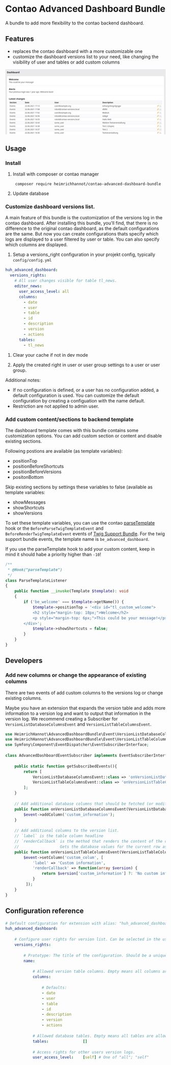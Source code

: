 # Contao Advanced Dashboard Bundle

A bundle to add more flexibility to the contao backend dashboard.

## Features
- replaces the contao dashboard with a more customizable one
- customize the dashboard versions list to your need, like changing the visibility of user and tables or add custom columns

![](docs/img/screenshot.png)

## Usage

### Install  

1. Install with composer or contao manager

        composer require heimrichhannot/contao-advanced-dashboard-bundle

1. Update database

### Customize dashboard versions list.

A main feature of this bundle is the customization of the versions log in the contao dashboard. After installing this bundle, you'll find, that there is no difference to the original contao dashboard, as the default configurations are the same. But now you can create configurations thats specify which logs are displayed to a user filtered by user or table. You can also specify which columns are displayed. 

1. Setup a versions_right configuration in your projekt config, typically `config/config.yml`

```yaml
huh_advanced_dashboard:
  versions_rights:
    # All user changes visible for table tl_news.
    editor_news:
      user_access_level: all
      columns:
        - date
        - user
        - table
        - id
        - description
        - version
        - actions
      tables:
        - tl_news
```

1. Clear your cache if not in dev mode

1. Apply the created right in user or user group settings to a user or user group.

Additional notes:
- If no configuration is defined, or a user has no configuration added, a default configuration is used. You can customize the default configuration by creating a configuation with the name default.
- Restriction are not applied to admin user.

### Add custom content/sections to backend template

The dashboard template comes with this bundle contains some customization options. You can add custom section or content and disable existing sections.

Following postions are available (as template variables):
- positionTop
- positionBeforeShortcuts
- positionBeforeVersions
- positonBottom

Skip existing sections by settings these variables to false (available as template variables:
- showMessages
- showShortcuts
- showVersions

To set these template variables, you can use the contao [parseTemplate](https://docs.contao.org/dev/reference/hooks/parseTemplate/) hook or the `BeforeParseTwigTemplateEvent` and `BeforeRenderTwigTemplateEvent` events of [Twig Support Bundle](https://github.com/heimrichhannot/contao-twig-support-bundle). For the twig support bundle events, the template name is `be_advanced_dashboard`.

If you use the parseTemplate hook to add your custom content, keep in mind it should habe a priority higher than `-10`!

```php
/**
 * @Hook("parseTemplate")
 */
class ParseTemplateListener 
{
    public function __invoke(Template $template): void 
    {
        if ('be_welcome' === $template->getName()) {
            $template->positionTop = '<div id="tl_custom_welcome">
            <h2 style="margin-top: 18px;">Welcome</h2>
            <p style="margin-top: 6px;">This could be your message!</p>
        </div>';
            $template->showShortcuts = false;
        }
    }
}
```

## Developers

### Add new columns or change the appearance of existing columns

There are two events of add custom columns to the versions log or change existing columns. 

Maybe you have an extension that expands the version table and adds more information to a version log and want to output that information in the version log. We recommend creating a Subscriber for `VersionListDatabaseColumnsEvent` and `VersionListTableColumnsEvent`.

```php
use HeimrichHannot\AdvancedDashboardBundle\Event\VersionListDatabaseColumnsEvent;
use HeimrichHannot\AdvancedDashboardBundle\Event\VersionListTableColumnsEvent;
use Symfony\Component\EventDispatcher\EventSubscriberInterface;

class AdvancedDashboardEventSubscriber implements EventSubscriberInterface {
    
    public static function getSubscribedEvents(){
        return [
            VersionListDatabaseColumnsEvent::class => 'onVersionListDatabaseColumnsEvent',
            VersionListTableColumnsEvent::class => 'onVersionListTableColumnsEvent',
        ];
    }
    
    // Add additional database columns that should be fetched (or modify existing values)
    public function onVersionListDatabaseColumnsEvent(VersionListDatabaseColumnsEvent $event) {
        $event->addColumn('custom_information');
    }
    
    // Add additional columns to the version list.
    // `label` is the table column headline
    // `renderCallback` is the method that renders the content of the current column.
    //                  Gets the database values for the current row as parameter.
    public function onVersionListTableColumnsEvent(VersionListTableColumnsEvent $event) {
        $event->setColumn('custom_colum', [
            'label' => 'Custom information', 
            'renderCallback' => function(array $version) {
                return $version['custom_information'] ?: 'No custom information';
            }
         ]);
    }
}
```

## Configuration reference
```yaml
# Default configuration for extension with alias: "huh_advanced_dashboard"
huh_advanced_dashboard:

    # Configure user rights for version list. Can be selected in the user and user group settings.
    versions_rights:

        # Prototype: The title of the configuration. Should be a unique alias/name containing just 'a-z0-9-_' like 'all_users','editor_news'.
        name:

            # Allowed version table columns. Empty means all columns are allowed.
            columns:

                # Defaults:
                - date
                - user
                - table
                - id
                - description
                - version
                - actions

            # Allowed database tables. Empty means all tables are allowed.
            tables:               []

            # Access rights for other users version logs.
            user_access_level:    [self] # One of "all"; "self"
```